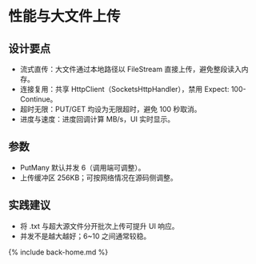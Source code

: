 # 性能与大文件上传

## 设计要点

- 流式直传：大文件通过本地路径以 FileStream 直接上传，避免整段读入内存。
- 连接复用：共享 HttpClient（SocketsHttpHandler），禁用 Expect: 100-Continue。
- 超时无限：PUT/GET 均设为无限超时，避免 100 秒取消。
- 进度与速度：进度回调计算 MB/s，UI 实时显示。

## 参数

- PutMany 默认并发 6（调用端可调整）。
- 上传缓冲区 256KB；可按网络情况在源码侧调整。

## 实践建议

- 将 .txt 与超大源文件分开批次上传可提升 UI 响应。
- 并发不是越大越好；6~10 之间通常较稳。

{% include back-home.md %}
